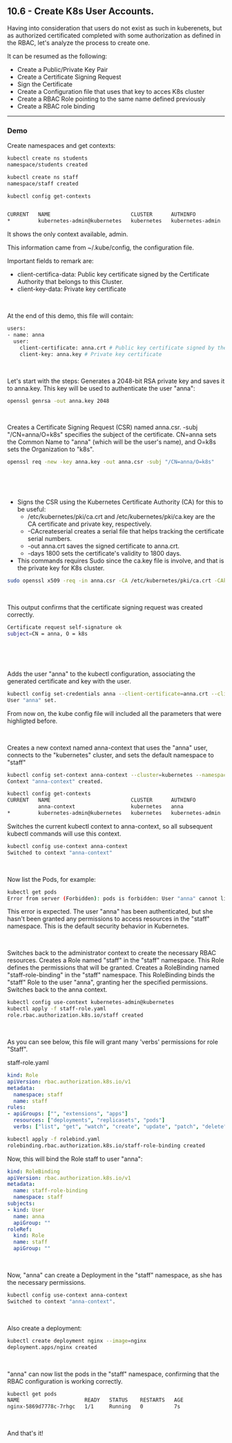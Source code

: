 
## 10.6 - Create K8s User Accounts.

Having into consideration that users do not exist as such in kuberenets, but as authorized certificated completed with some authorization as defined in the RBAC, let's analyze the process to create one.

It can be resumed as the following:
- Create a Public/Private Key Pair
- Create a Certificate Signing Request
- Sign the Certificate
- Create a Configuration file that uses that key to acces K8s cluster
- Create a RBAC Role pointing to the same name defined previously
- Create a RBAC role binding

--------------------------------------------

### Demo

Create namespaces and get contexts:
```bash
kubectl create ns students
namespace/students created

kubectl create ns staff
namespace/staff created

kubectl config get-contexts


CURRENT   NAME                          CLUSTER      AUTHINFO           NAMESPACE
*         kubernetes-admin@kubernetes   kubernetes   kubernetes-admin
```
It shows the only context available, admin. 

This information came from ~/.kube/config, the configuration file.

Important fields to remark are:
- client-certifica-data: Public key certificate signed by the Certificate Authority that belongs to this Cluster.
- client-key-data: Private key certificate

&nbsp;

At the end of this demo, this file will contain:
```bash
users:
- name: anna
  user:
    client-certificate: anna.crt # Public key certificate signed by the Certificate Authority that belongs to this Cluster.
    client-key: anna.key # Private key certificate
```
&nbsp;


Let's start with the steps:
Generates a 2048-bit RSA private key and saves it to anna.key. This key will be used to authenticate the user "anna":
```bash
openssl genrsa -out anna.key 2048
```
&nbsp;


Creates a Certificate Signing Request (CSR) named anna.csr.
-subj "/CN=anna/O=k8s" specifies the subject of the certificate. CN=anna sets the Common Name to "anna" (which will be the user's name), and O=k8s sets the Organization to "k8s".

```bash
openssl req -new -key anna.key -out anna.csr -subj "/CN=anna/O=k8s"
```
&nbsp;

&nbsp;

- Signs the CSR using the Kubernetes Certificate Authority (CA) for this to be useful:
   - /etc/kubernetes/pki/ca.crt and /etc/kubernetes/pki/ca.key are the CA certificate and private key, respectively.
   - -CAcreateserial creates a serial file that helps tracking the certificate serial numbers.
   - -out anna.crt saves the signed certificate to anna.crt.
   - -days 1800 sets the certificate's validity to 1800 days.
- This commands requires Sudo since the ca.key file is involve, and that is the private key for K8s cluster.

```bash
sudo openssl x509 -req -in anna.csr -CA /etc/kubernetes/pki/ca.crt -CAkey /etc/kubernetes/pki/ca.key -CAcreateserial -out anna.crt -days 1800
```
&nbsp;

This output confirms that the certificate signing request was created correctly.
```bash
Certificate request self-signature ok
subject=CN = anna, O = k8s
```

&nbsp;

&nbsp;


Adds the user "anna" to the kubectl configuration, associating the generated certificate and key with the user.
```bash
kubectl config set-credentials anna --client-certificate=anna.crt --client-key=anna.key
User "anna" set.
```
From now on, the kube config file will included all the parameters that were highligted before.

&nbsp;

Creates a new context named anna-context that uses the "anna" user, connects to the "kubernetes" cluster, and sets the default namespace to "staff"
```bash
kubectl config set-context anna-context --cluster=kubernetes --namespace=staff --user=anna
Context "anna-context" created.

kubectl config get-contexts
CURRENT   NAME                          CLUSTER      AUTHINFO           NAMESPACE
          anna-context                  kubernetes   anna               staff
*         kubernetes-admin@kubernetes   kubernetes   kubernetes-admin
```




Switches the current kubectl context to anna-context, so all subsequent kubectl commands will use this context.
```bash
kubectl config use-context anna-context
Switched to context "anna-context"
```
&nbsp;


Now list the Pods, for example:

```bash
kubectl get pods 
Error from server (Forbidden): pods is forbidden: User "anna" cannot list resource "pods" in API group "" in the namespace "staff"
```
This error is expected. The user "anna" has been authenticated, but she hasn't been granted any permissions to access resources in the "staff" namespace. This is the default security behavior in Kubernetes.

&nbsp;

Switches back to the administrator context to create the necessary RBAC resources.
Creates a Role named "staff" in the "staff" namespace. This Role defines the permissions that will be granted.
Creates a RoleBinding named "staff-role-binding" in the "staff" namespace. This RoleBinding binds the "staff" Role to the user "anna", granting her the specified permissions.
Switches back to the anna context.
```bash
kubectl config use-context kubernetes-admin@kubernetes
kubectl apply -f staff-role.yaml
role.rbac.authorization.k8s.io/staff created
```

&nbsp;

As you can see below, this file will grant many 'verbs' permissions for role "Staff".

staff-role.yaml
```YAML
kind: Role
apiVersion: rbac.authorization.k8s.io/v1
metadata:
  namespace: staff
  name: staff
rules:
- apiGroups: ["", "extensions", "apps"]
  resources: ["deployments", "replicasets", "pods"]
  verbs: ["list", "get", "watch", "create", "update", "patch", "delete"]
```



```bash
kubectl apply -f rolebind.yaml
rolebinding.rbac.authorization.k8s.io/staff-role-binding created
```

Now, this will bind the Role staff to user "anna":

```YAML
kind: RoleBinding
apiVersion: rbac.authorization.k8s.io/v1
metadata:
  name: staff-role-binding
  namespace: staff
subjects:
- kind: User
  name: anna
  apiGroup: ""
roleRef:
  kind: Role
  name: staff
  apiGroup: ""
```

&nbsp;


Now, "anna" can create a Deployment in the "staff" namespace, as she has the necessary permissions.


```bash
kubectl config use-context anna-context
Switched to context "anna-context".
```
&nbsp;

Also create a deployment:
```bash
kubectl create deployment nginx --image=nginx
deployment.apps/nginx created
```

&nbsp;

"anna" can now list the pods in the "staff" namespace, confirming that the RBAC configuration is working correctly.
```bash
kubectl get pods
NAME                     READY   STATUS    RESTARTS   AGE
nginx-5869d7778c-7rhgc   1/1     Running   0          7s
```

&nbsp;

 And that's it!
